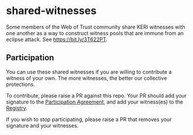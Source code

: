 # shared-witnesses
Some members of the Web of Trust community share KERI witnesses with one another as a way to construct witness pools that are immune from an eclipse attack. See https://bit.ly/3T622PT.

## Participation
You can use these shared witnesses if you are willing to contribute a witness of your own. The more witnesses, the better our collective protections.

To contribute, please raise a PR against this repo. Your PR should add your signature to the [Participation Agreement](agreement.md), and add your witness(es) to the [Registry](registry.md).

If you wish to stop participating, please raise a PR that removes your signature and your witnesses.




